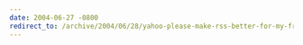 ```yaml
---
date: 2004-06-27 -0800
redirect_to: /archive/2004/06/28/yahoo-please-make-rss-better-for-my-friend-walter.aspx/
---
```

